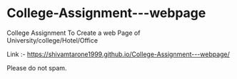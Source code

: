 # College-Assignment---webpage

College Assignment
To Create a web Page of University/college/Hotel/Office

Link :- https://shivamtarone1999.github.io/College-Assignment---webpage/

Please do not spam.
